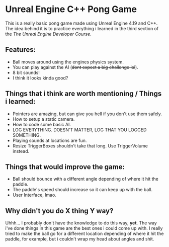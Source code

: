 # Unreal Engine C++ Pong Game
This is a really basic pong game made using Unreal Engine 4.19 and C++.
The idea behind it is to practice everything i learned in the third section of the *The Unreal Engine Developer Course*.

## Features:
- Ball moves around using the engines physics system.
- You can play against the AI (~~dont expect a big challenge lol~~).
- 8 bit sounds!
- I think it looks kinda good?

## Things that i think are worth mentioning / Things i learned:
- Pointers are amazing, but can give you hell if you don't use them safely.
- How to setup a static camera.
- How to code some basic AI.
- LOG EVERYTHING. DOESN'T MATTER, LOG THAT YOU LOGGED SOMETHING.
- Playing sounds at locations are fun.
- Resize TriggerBoxes shouldn't take that long. Use TriggerVolume instead.

## Things that would improve the game:
- Ball should bounce with a different angle depending of where it hit the paddle.
- The paddle's speed should increase so it can keep up with the ball.
- User Interface, lmao.

## Why didn't you do X thing Y way?
Uhhh... I probably don't have the knowledge to do this way, **yet**. The way i've done things in this game are the best ones i could come up with. I really tried to make the ball go for a different location depending of where it hit the paddle, for example, but i couldn't wrap my head about angles and shit.
